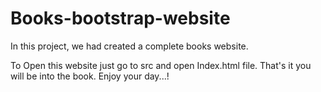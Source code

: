 # Books-bootstrap-website
In this project, we had created a complete books website.

To Open this website just go to src and open Index.html file.
That's it you will be into the book.
Enjoy your day...!
